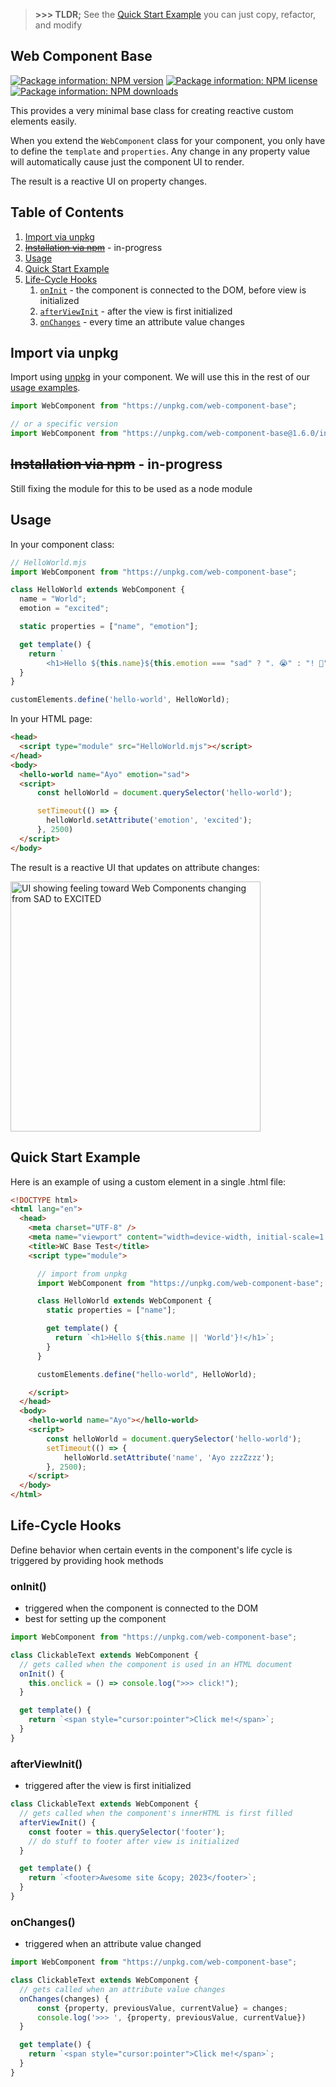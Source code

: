 > **>>> TLDR;** See the [Quick Start Example](#quick-start-example) you can just copy, refactor, and modify

Web Component Base
---
[![Package information: NPM version](https://img.shields.io/npm/v/web-component-base)](https://www.npmjs.com/package/web-component-base)
[![Package information: NPM license](https://img.shields.io/npm/l/web-component-base)](https://www.npmjs.com/package/web-component-base)
[![Package information: NPM downloads](https://img.shields.io/npm/dt/web-component-base)](https://www.npmjs.com/package/web-component-base)

This provides a very minimal base class for creating reactive custom elements easily.

When you extend the `WebComponent` class for your component, you only have to define the `template` and `properties`. Any change in any property value will automatically cause just the component UI to render.

The result is a reactive UI on property changes.

## Table of Contents
1. [Import via unpkg](#import-via-unpkg)
1. ~~[Installation via npm](#installation-via-npm)~~ - in-progress
1. [Usage](#usage)
1. [Quick Start Example](#quick-start-example)
1. [Life-Cycle Hooks](#life-cycle-hooks)
    1. [`onInit`](#oninit) - the component is connected to the DOM, before view is initialized
    1. [`afterViewInit`](#afterviewinit) - after the view is first initialized
    1. [`onChanges`](#onchanges) - every time an attribute value changes

## Import via unpkg
Import using [unpkg](https://unpkg.com/web-component-base) in your component. We will use this in the rest of our [usage examples](#usage).

```js
import WebComponent from "https://unpkg.com/web-component-base";

// or a specific version
import WebComponent from "https://unpkg.com/web-component-base@1.6.0/index.mjs";
```

## ~~Installation via npm~~ - in-progress
Still fixing the module for this to be used as a node module

<!--```bash
npm i web-component-base
```-->

## Usage

In your component class:

```js
// HelloWorld.mjs
import WebComponent from "https://unpkg.com/web-component-base";

class HelloWorld extends WebComponent {
  name = "World";
  emotion = "excited";

  static properties = ["name", "emotion"];

  get template() {
    return `
        <h1>Hello ${this.name}${this.emotion === "sad" ? ". 😭" : "! 🙌"}</h1>`;
  }
}

customElements.define('hello-world', HelloWorld);
```


In your HTML page:

```html
<head>
  <script type="module" src="HelloWorld.mjs"></script>
</head>
<body>
  <hello-world name="Ayo" emotion="sad">
  <script>
      const helloWorld = document.querySelector('hello-world');

      setTimeout(() => {
        helloWorld.setAttribute('emotion', 'excited');
      }, 2500)
  </script>
</body>
```

The result is a reactive UI that updates on attribute changes:

<img alt="UI showing feeling toward Web Components changing from SAD to EXCITED" src="https://git.sr.ht/~ayoayco/web-component-base/blob/main/assets/wc-base-demo.gif" width="400" />

## Quick Start Example

Here is an example of using a custom element in a single .html file:

```html
<!DOCTYPE html>
<html lang="en">
  <head>
    <meta charset="UTF-8" />
    <meta name="viewport" content="width=device-width, initial-scale=1.0" />
    <title>WC Base Test</title>
    <script type="module">

      // import from unpkg
      import WebComponent from "https://unpkg.com/web-component-base";

      class HelloWorld extends WebComponent {
        static properties = ["name"];

        get template() {
          return `<h1>Hello ${this.name || 'World'}!</h1>`;
        }
      }

      customElements.define("hello-world", HelloWorld);

    </script>
  </head>
  <body>
    <hello-world name="Ayo"></hello-world>
    <script>
        const helloWorld = document.querySelector('hello-world');
        setTimeout(() => {
            helloWorld.setAttribute('name', 'Ayo zzzZzzz');
        }, 2500);
    </script>
  </body>
</html>
```

## Life-Cycle Hooks

Define behavior when certain events in the component's life cycle is triggered by providing hook methods

### onInit()
- triggered when the component is connected to the DOM
- best for setting up the component

```js
import WebComponent from "https://unpkg.com/web-component-base";

class ClickableText extends WebComponent {
  // gets called when the component is used in an HTML document
  onInit() {
    this.onclick = () => console.log(">>> click!");
  }

  get template() {
    return `<span style="cursor:pointer">Click me!</span>`;
  }
}
```

### afterViewInit()
- triggered after the view is first initialized

```js
class ClickableText extends WebComponent {
  // gets called when the component's innerHTML is first filled
  afterViewInit() {
    const footer = this.querySelector('footer');
    // do stuff to footer after view is initialized
  }

  get template() {
    return `<footer>Awesome site &copy; 2023</footer>`;
  }
}
```

### onChanges()
- triggered when an attribute value changed

```js
import WebComponent from "https://unpkg.com/web-component-base";

class ClickableText extends WebComponent {
  // gets called when an attribute value changes
  onChanges(changes) {
      const {property, previousValue, currentValue} = changes;
      console.log('>>> ', {property, previousValue, currentValue})
  }

  get template() {
    return `<span style="cursor:pointer">Click me!</span>`;
  }
}
```

